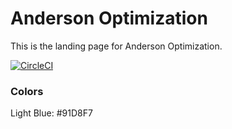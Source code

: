 
# Anderson Optimization

This is the landing page for Anderson Optimization.  

[![CircleCI](https://circleci.com/gh/andersonopt/website.svg?style=svg)](https://circleci.com/gh/andersonopt/website)

### Colors

Light Blue: #91D8F7